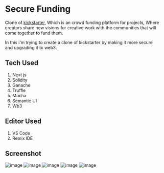 # Secure Funding
Clone of [kickstarter](https://www.kickstarter.com/), Which is an crowd funding platform for projects, Where creators share new visions for creative work with the communities that will come together to fund them.

In this i'm trying to create a clone of kickstarter by making it more secure and upgrading it to web3.

## Tech Used
1) Next js
2) Solidity
3) Ganache
4) Truffle
5) Mocha
6) Semantic UI
7) Wb3

## Editor Used
1) VS Code
2) Remix IDE

## Screenshot
![image](https://user-images.githubusercontent.com/53792139/209423098-e4db0d14-dfa5-4cca-9fbc-27be355f92cf.png)
![image](https://user-images.githubusercontent.com/53792139/209423125-7f0dba65-3db9-4ac4-b4a6-f1219bdf7f5d.png)
![image](https://user-images.githubusercontent.com/53792139/209423131-6c443c9b-af91-4536-a531-8ec9c3910d52.png)
![image](https://user-images.githubusercontent.com/53792139/209423140-af41c180-c0fa-4a6c-97f6-b0e4b80b97c8.png)
![image](https://user-images.githubusercontent.com/53792139/209423160-794a583f-3315-4b45-90cc-ba12cf15545f.png)


